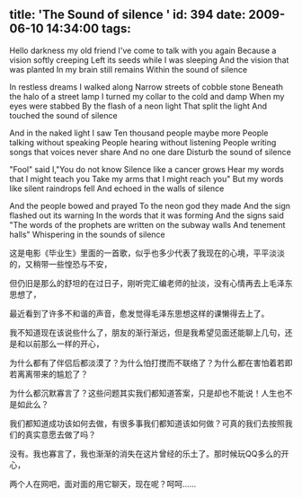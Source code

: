 title: 'The Sound of silence '
id: 394
date: 2009-06-10 14:34:00
tags:
---

Hello darkness my old friend
I've come to talk with you again
Because a vision softly creeping
Left its seeds while I was sleeping
And the vision that was planted
In my brain still remains
Within the sound of silence

In restless dreams I walked along
Narrow streets of cobble stone
Beneath the halo of a street lamp
I turned my collar to the cold and damp
When my eyes were stabbed
By the flash of a neon light
That split the light
And touched the sound of silence

And in the naked light I saw
Ten thousand people maybe more
People talking without speaking
People hearing without listening
People writing songs that voices never share
And no one dare
Disturb the sound of silence

"Fool" said I,"You do not know
Silence like a cancer grows
Hear my words that I might teach you
Take my arms that I might reach you"
But my words like silent raindrops fell
And echoed in the walls of silence

And the people bowed and prayed
To the neon god they made
And the sign flashed out its warning
In the words that it was forming
And the signs said "The words of the prophets
are written on the subway walls
And tenement halls"
Whispering in the sounds of silence


这是电影《毕业生》里面的一首歌，似乎也多少代表了我现在的心境，平平淡淡的，又稍带一些惶恐与不安，

但仍旧是那么的舒坦的在过日子，刚听完汇编老师的扯淡，没有心情再去上毛泽东思想了，

最近看到了许多不和谐的声音，愈发觉得毛泽东思想这样的课懒得去上了。

我不知道现在该说些什么了，朋友的渐行渐远，但是我希望见面还能聊上几句，还是和以前那么一样的开心，

为什么都有了伴侣后都淡漠了？为什么怕打搅而不联络了？为什么都在害怕着若即若离离带来的尴尬了？

为什么都沉默寡言了？这些问题其实我们都知道答案，只是却也不能说！人生也不是如此么？

我们都知道成功该如何去做，有很多事我们都知道该如何做？可真的我们去按照我们的真实意愿去做了吗？

没有。我也寡言了，我也渐渐的消失在这片曾经的乐土了。那时候玩QQ多么的开心，

两个人在网吧，面对面的用它聊天，现在呢？呵呵……
